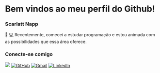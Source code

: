 # Bem vindos ao meu perfil do Github!

### Scarlatt Napp

📖 💻 Recentemente, comecei a estudar programação e estou animada com as possibilidades que essa área oferece.

### Conecte-se comigo
[![](https://img.shields.io/badge/Meu_perfil_na_dio-0077B5?style=for-the-badge&logo=&logoColor=white)](https://www.dio.me/users/scarlattnapp) 
[![GitHub](https://img.shields.io/badge/GitHub-100000?style=for-the-badge&logo=github&logoColor=white)](https://github.com/ScarNapp) 
[![Gmail](https://img.shields.io/badge/Gmail-333333?style=for-the-badge&logo=gmail&logoColor=red)](mailto:scarlattnapp@gmail.com) 
[![LinkedIn](https://img.shields.io/badge/LinkedIn-0077B5?style=for-the-badge&logo=linkedin&logoColor=white)](https://www.linkedin.com/in/scarlatt-napp-b163ab141/)


